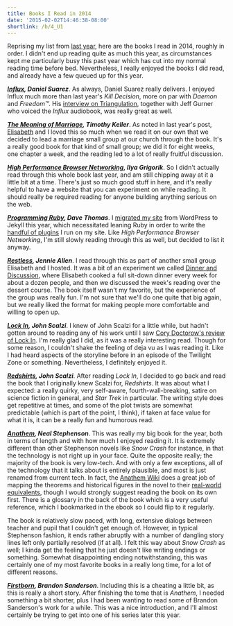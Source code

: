 ```yaml
---
title: Books I Read in 2014
date: '2015-02-02T14:46:38-08:00'
shortlink: /b/4_U1
---
```


Reprising my list from [last year](/2014/02/books-i-read-in-2013), here are the books I read in
2014, roughly in order.  I didn't end up reading quite as much this year, as circumstances kept me
particularly busy this past year which has cut into my normal reading time before bed.
Nevertheless, I really enjoyed the books I did read, and already have a few queued up for this year.

**<cite>[Influx](http://www.thedaemon.com/influxsynopsis.html), Daniel Suarez</cite>**.  As always,
Daniel Suarez really delivers.  I enjoyed Influx much more than last year's <cite>Kill
Decision</cite>, more on par with <cite>Daemon</cite> and <cite>Freedom™</cite>.  His [interview on
Triangulation](http://twit.tv/show/triangulation/140), together with Jeff Gurner who voiced the
<cite>Influx</cite> audiobook, was really great as well.

**<cite>[The Meaning of Marriage](http://timothykeller.com/books/the_meaning_of_marriage/), Timothy
Keller</cite>**.  As noted in last year's post, [Elisabeth](https://notsoserendipitous.com/) and I
loved this so much when we read it on our own that we decided to lead a marriage small group at our
church through the book.  It's a really good book for that kind of small group; we did it for eight
weeks, one chapter a week, and the reading led to a lot of really fruitful discussion.

**<cite>[High Performance Browser Networking](http://chimera.labs.oreilly.com/books/1230000000545),
Ilya Grigorik</cite>**.  So I didn't actually read through this whole book last year, and am still
chipping away at it a little bit at a time.  There's just so much good stuff in here, and it's
really helpful to have a website that you can experiment on while reading.  It should really be
required reading for anyone building anything serious on the web.

**<cite>[Programming Ruby](https://pragprog.com/book/ruby4/programming-ruby-1-9-2-0), Dave
Thomas</cite>**.  I [migrated my site][] from WordPress to Jekyll this year, which necessitated
leaning Ruby in order to write the [handful of plugins][jekyll plugins] I run on my site.  Like
<cite>High Performance Browser Networking</cite>, I'm still slowly reading through this as well, but
decided to list it anyway.

[migrated my site]: /2014/07/one-step-forward-two-steps-back
[jekyll plugins]: https://github.com/willnorris/willnorris.com/tree/master/src/_plugins

**<cite>[Restless](http://www.jennieallen.com/books/restless/), Jennie Allen</cite>**.  I read
through this as part of another small group Elisabeth and I hosted.  It was a bit of an experiment
we called [Dinner and Discussion](https://notsoserendipitous.com/2014/09/dinner-discussion), where
Elisabeth cooked a full sit-down dinner every week for about a dozen people, and then we discussed
the week's reading over the dessert course.  The book itself wasn't my favorite, but the experience
of the group was really fun.  I'm not sure that we'll do one quite that big again, but we really
liked the format for making people more comfortable and willing to open up.

**<cite>[Lock In](http://us.macmillan.com/lockin), John Scalzi</cite>**.  I knew of John Scalzi for
a little while, but hadn't gotten around to reading any of his work until I saw [Cory Doctorow's
review of Lock In](http://boingboing.net/2014/09/11/john-scalzis-lock-in.html).  I'm really glad I
did, as it was a really interesting read.  Though for some reason, I couldn't shake the feeling of
deja vu as I was reading it.  Like I had heard aspects of the storyline before in an episode of the
Twilight Zone or something.  Nevertheless, I definitely enjoyed it.

**<cite>[Redshirts](http://us.macmillan.com/redshirts), John Scalzi</cite>**.  After reading
<cite>Lock In</cite>, I decided to go back and read the book that I originally knew Scalzi for,
<cite>Redshirts</cite>.  It was about what I expected: a really quirky, very self-aware,
fourth-wall-breaking, satire on science fiction in general, and <cite>Star Trek</cite> in
particular.  The writing style does get repetitive at times, and some of the plot twists are
somewhat predictable (which is part of the point, I think), if taken at face value for what it is,
it can be a really fun and humorous read.

**<cite>[Anathem](http://nealstephenson.com/anathem.html), Neal Stephenson</cite>**.  This was
really my big book for the year, both in terms of length and with how much I enjoyed reading it.  It
is extremely different than other Stephenson novels like <cite>Snow Crash</cite> for instance, in
that the technology is not right up in your face.  Quite the opposite really; the majority of the
book is very low-tech. And with only a few exceptions, all of the technology that it talks about is
entirely plausible, and most is just renamed from current tech.  In fact, the [Anathem Wiki][] does
a great job of mapping the theorems and historical figures in the novel to their [real-world
equivalents][], though I would strongly suggest reading the book on its own first.  There is a
glossary in the back of the book which is a very useful reference, which I bookmarked in the ebook
so I could flip to it regularly.

The book is relatively slow paced, with long, extensive dialogs between teacher and pupil that I
couldn't get enough of.  However, in typical Stephenson fashion, it ends rather abruptly with a
number of dangling story lines left only partially resolved (if at all).  I felt this way about
<cite>Snow Crash</cite> as well; I kinda get the feeling that he just doesn't like writing endings
or something.  Somewhat disappointing ending notwithstanding, this was certainly one of my most
favorite books in a really long time, for a lot of different reasons.

[Anathem Wiki]: http://anathem.wikia.com/
[real-world equivalents]: http://anathem.wikia.com/wiki/Earth%E2%80%93Arbre_Correlations

**<cite>[Firstborn](http://brandonsanderson.com/firstborn/), Brandon Sanderson</cite>**.  Including
this is a cheating a little bit, as this is really a short story.  After finishing the tome that is
<cite>Anathem</cite>, I needed something a bit shorter, plus I had been wanting to read some of
Brandon Sanderson's work for a while.  This was a nice introduction, and I'll almost certainly be
trying to get into one of his series later this year.

